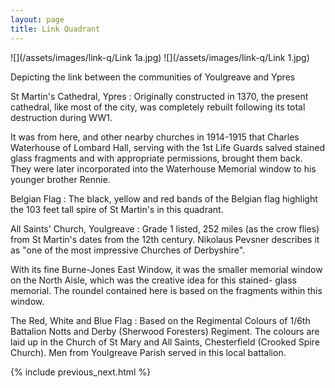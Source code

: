 ```yaml
---
layout: page
title: Link Quadrant
---
```


![](/assets/images/link-q/Link 1a.jpg)
![](/assets/images/link-q/Link 1.jpg)

Depicting the link between the communities of Youlgreave and Ypres

St Martin's Cathedral, Ypres
: Originally constructed in 1370, the present cathedral, like most of the city, was completely rebuilt following its total destruction during WW1.
  
  It was from here, and other nearby churches in 1914-1915 that Charles Waterhouse of Lombard Hall, serving with the 1st Life Guards salved stained glass fragments and with appropriate permissions, brought them back. They were later incorporated into the Waterhouse Memorial window to his younger brother Rennie.

Belgian Flag
: The black, yellow and red bands of the Belgian flag highlight the 103 feet tall spire of St Martin's in this quadrant.

All Saints' Church, Youlgreave
: Grade 1 listed, 252 miles (as the crow flies) from St Martin's dates from the 12th century. Nikolaus Pevsner describes it as "one of the most impressive Churches of Derbyshire".

  With its fine Burne-Jones East Window, it was the smaller memorial window on the North Aisle, which was the creative idea for this stained- glass memorial. The roundel contained here is based on the fragments within this window.

The Red, White and Blue Flag
: Based on the Regimental Colours of 1/6th Battalion Notts and Derby (Sherwood Foresters) Regiment. The colours are laid up in the Church of St Mary and All Saints, Chesterfield (Crooked Spire Church). Men from Youlgreave Parish served in this local battalion.

{% include previous_next.html %}
